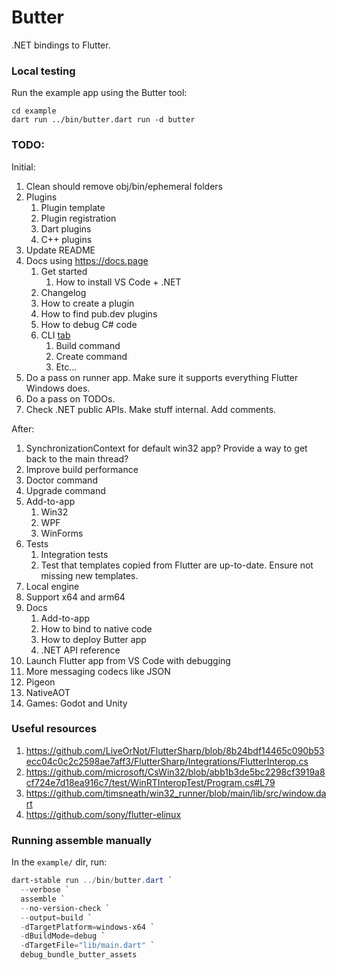 # Butter

.NET bindings to Flutter.

### Local testing

Run the example app using the Butter tool:

```
cd example
dart run ../bin/butter.dart run -d butter
```

### TODO:

Initial:
1. Clean should remove obj/bin/ephemeral folders
1. Plugins
    1. Plugin template
    1. Plugin registration
    1. Dart plugins
    1. C++ plugins
1. Update README
1. Docs using https://docs.page
    1. Get started
        1. How to install VS Code + .NET
    1. Changelog
    1. How to create a plugin
    1. How to find pub.dev plugins
    1. How to debug C# code
    1. CLI [tab](https://use.docs.page/navigation#tab-navigation)
        1. Build command
        1. Create command
        1. Etc...
1. Do a pass on runner app. Make sure it supports everything Flutter Windows does.
1. Do a pass on TODOs.
1. Check .NET public APIs. Make stuff internal. Add comments.

After:
1. SynchronizationContext for default win32 app? Provide a way to get back to the main thread?
1. Improve build performance
1. Doctor command
1. Upgrade command
1. Add-to-app
    1. Win32
    1. WPF
    1. WinForms
1. Tests
    1. Integration tests
    1. Test that templates copied from Flutter are up-to-date. Ensure not missing new templates.
1. Local engine
1. Support x64 and arm64
1. Docs
    1. Add-to-app
    1. How to bind to native code
    1. How to deploy Butter app
    1. .NET API reference
1. Launch Flutter app from VS Code with debugging
1. More messaging codecs like JSON
1. Pigeon
1. NativeAOT
1. Games: Godot and Unity

### Useful resources

1. https://github.com/LiveOrNot/FlutterSharp/blob/8b24bdf14465c090b53ecc04c0c2c2598ae7aff3/FlutterSharp/Integrations/FlutterInterop.cs
2. https://github.com/microsoft/CsWin32/blob/abb1b3de5bc2298cf3919a8cf724e7d18ea916c7/test/WinRTInteropTest/Program.cs#L79
3. https://github.com/timsneath/win32_runner/blob/main/lib/src/window.dart
4. https://github.com/sony/flutter-elinux

### Running assemble manually

In the `example/` dir, run:

```ps1
dart-stable run ../bin/butter.dart `
  --verbose `
  assemble `
  --no-version-check `
  --output=build `
  -dTargetPlatform=windows-x64 `
  -dBuildMode=debug `
  -dTargetFile="lib/main.dart" `
  debug_bundle_butter_assets
```
